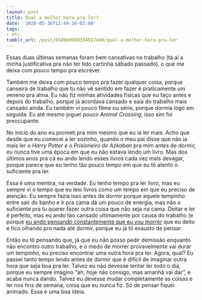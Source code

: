 ```yaml
---
layout: post
title: Qual a melhor hora pra ler?
date: '2020-05-30T11:49:16-03:00'
tags:
- etc.
tumblr_url: /post/658960980394557440/qual-a-melhor-hora-pra-ler
---
```

Essas duas últimas semanas foram bem cansativas no trabalho (tá aí a minha justificativa pra não ter tido cartinha sábado passado), o que me deixa com pouco tempo pra escrever.

Também me deixa com pouco tempo pra fazer qualquer coisa, porque canseira de trabalho que tu não vê sentido em fazer é praticamente um veneno pra alma. Eu não fiz minhas atividades físicas que eu faço antes e depois do trabalho, porque já acordava cansado e saía do trabalho mais cansado ainda. Eu também vi pouco filme ou série, porque dormia logo em seguida. Eu até mesmo joguei pouco _Animal Crossing_, isso sim foi preocupante.

No início do ano eu prometi pra mim mesmo que eu ia ler mais. Acho que desde que eu comecei a ler sozinho, quando o meu pai disse que não ia mais ler o _Harry Potter e o Prisioneiro de Azkaban_ pra mim antes de dormir, eu nunca tive uma época em que eu não estava lendo um livro. Mas dos últimos anos pra cá eu ando lendo esses livros cada vez mais devagar, porque parece que eu tenho tão pouco tempo em que eu tô atento o suficiente pra ler.

Essa é uma mentira, na verdade. Eu tenho tempo pra ler livro, mas eu sempre vi o tempo que eu leio livros como um tempo em que eu preciso de atenção. Eu sempre fazia isso antes de dormir porque aquele tempinho entre sair do banho e ir pra cama dá um pouco de energia, mas não o suficiente pra tu querer fazer outra coisa que não seja na cama. Deitar e ler é perfeito, mas eu ando tão cansado ultimamente por causa do trabalho (e porque [eu ando pensando constantemente que eu vou morrer](https://paomortadela.com.br/post/658070292033323008/eu-n%C3%A3o-sei-se-vou-conseguir-ver-o-fim-do-mundo-na) que eu deito e fico olhando pro nada até dormir, porque eu já tô exausto de pensar.

Então eu tô pensando que, já que eu não posso pedir demissão enquanto não encontro outro trabalho, e o medo de morrer provavelmente vai durar um tempinho, eu preciso encontrar uma outra hora pra ler. Agora, qual? Eu passei tanto tempo lendo antes de dormir que é difícil de imaginar outra hora que seja boa pra ler. Talvez eu não devesse tentar ler todo o dia, porque eu sempre imagino “ah, hoje não consigo, mas amanhã vai dar”, e acaba nunca dando. Talvez eu devesse mudar completamente as coisas e ler nos fins de semana, coisa que eu nunca fiz. Só de pensar fiquei animado. Essa é uma boa ideia.

